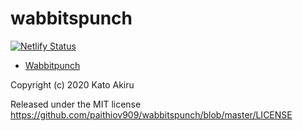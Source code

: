 # wabbitspunch

[![Netlify Status](https://api.netlify.com/api/v1/badges/dca0a4ef-aa8b-4b12-bd81-48545000faeb/deploy-status)](https://app.netlify.com/sites/wabbitspunch/deploys)

- [Wabbitpunch](https://wabbitspunch.netlify.app/)

Copyright (c) 2020 Kato Akiru

Released under the MIT license
https://github.com/paithiov909/wabbitspunch/blob/master/LICENSE
